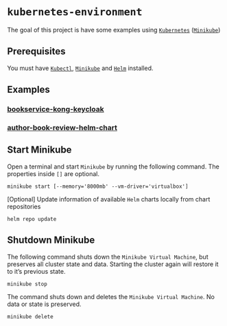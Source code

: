 # `kubernetes-environment`

The goal of this project is have some examples using [`Kubernetes`](https://kubernetes.io)
([`Minikube`](https://github.com/kubernetes/minikube))

## Prerequisites

You must have [`Kubectl`](https://kubernetes.io/docs/tasks/tools/install-kubectl/),
[`Minikube`](https://kubernetes.io/docs/tasks/tools/install-minikube/#install-minikube) and 
[`Helm`](https://helm.sh/docs/using_helm/#installing-the-helm-client) installed.

## Examples

### [bookservice-kong-keycloak](https://github.com/ivangfr/kubernetes-environment/tree/master/bookservice-kong-keycloak)

### [author-book-review-helm-chart](https://github.com/ivangfr/kubernetes-environment/tree/master/author-book-review-helm-chart)

## Start Minikube

Open a terminal and start `Minikube` by running the following command. The properties inside `[]` are optional. 
```
minikube start [--memory='8000mb' --vm-driver='virtualbox']
```

\[Optional\] Update information of available `Helm` charts locally from chart repositories
```
helm repo update
```

## Shutdown Minikube

The following command shuts down the `Minikube Virtual Machine`, but preserves all cluster state and data. Starting the
cluster again will restore it to it’s previous state.
```
minikube stop
```

The command shuts down and deletes the `Minikube Virtual Machine`. No data or state is preserved.
```
minikube delete
```
